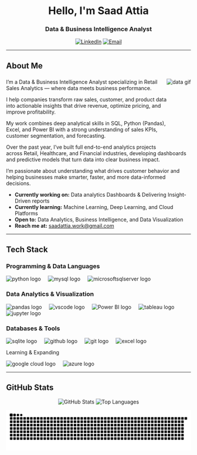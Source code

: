 <h1 align="center">Hello, I'm Saad Attia</h1>
<h3 align="center">Data & Business Intelligence Analyst</h3>

<div align="center">

[![LinkedIn](https://img.shields.io/badge/LinkedIn-Connect-0A66C2?style=flat&logo=linkedin&logoColor=white)](https://www.linkedin.com/in/saad-attia-20637b387/)
[![Email](https://img.shields.io/badge/Email-Contact%20Me-red?style=flat&logo=gmail)](mailto:saadattia.work@gmail.com)

</div>

---

<div align="left">

##  About Me  

</div>

###

<img align="right" height="180" src="https://media.giphy.com/media/qgQUggAC3Pfv687qPC/giphy.gif" alt="data gif"/>

###

<div align="left">
  
  I’m a Data & Business Intelligence Analyst specializing in Retail Sales Analytics — where data meets business performance.

I help companies transform raw sales, customer, and product data into actionable insights that drive revenue, optimize pricing, and improve profitability.

My work combines deep analytical skills in SQL, Python (Pandas), Excel, and Power BI with a strong understanding of sales KPIs, customer segmentation, and forecasting.

Over the past year, I’ve built full end-to-end analytics projects across Retail, Healthcare, and Financial industries, developing dashboards and predictive models that turn data into clear business impact.

I’m passionate about understanding what drives customer behavior and helping businesses make smarter, faster, and more data-informed decisions.  
  
  
  -  **Currently working on:** Data analytics Dashboards & Delivering Insight-Driven reports 
  -  **Currently learning:** Machine Learning, Deep Learning, and Cloud Platforms  
  -  **Open to:** Data Analytics, Business Intelligence, and Data Visualization  
  -  **Reach me at:** saadattia.work@gmail.com 

</div>

---

##  Tech Stack

### Programming & Data Languages
<div align="left"> <img src="https://cdn.jsdelivr.net/gh/devicons/devicon/icons/python/python-original.svg" height="40" alt="python logo" /> <img width="12" /> <img src="https://cdn.jsdelivr.net/gh/devicons/devicon/icons/mysql/mysql-original.svg" height="40" alt="mysql logo" /> <img width="12" /> <img src="https://cdn.jsdelivr.net/gh/devicons/devicon/icons/microsoftsqlserver/microsoftsqlserver-plain.svg" height="40" alt="microsoftsqlserver logo" /> </div>

### Data Analytics & Visualization
<div align="left"> 
  <img src="https://cdn.jsdelivr.net/gh/devicons/devicon/icons/pandas/pandas-original.svg" height="40" alt="pandas logo" /> 
  <img width="12" /> <img
<div align="left">
  <img src="https://cdn.jsdelivr.net/gh/devicons/devicon/icons/vscode/vscode-original.svg" height="40" alt="vscode logo"  />
  <img width="12" />
  <img src="https://upload.wikimedia.org/wikipedia/commons/c/cf/New_Power_BI_Logo.svg" height="40" alt="Power BI logo" />
  <img width="12" />
  <img src="https://cdn.worldvectorlogo.com/logos/tableau-software.svg" height="40" alt="tableau logo" />
  <img width="12" />
  <img src="https://cdn.jsdelivr.net/gh/devicons/devicon/icons/jupyter/jupyter-original.svg" height="40" alt="jupyter logo"  />
</div>


### Databases & Tools
<div align="left"> <img src="https://cdn.jsdelivr.net/gh/devicons/devicon/icons/sqlite/sqlite-original.svg" height="40" alt="sqlite logo" />  <img width="12" /> <img src="https://cdn.jsdelivr.net/gh/devicons/devicon/icons/github/github-original.svg" height="40" alt="github logo" /> <img width="12" /> <img src="https://cdn.jsdelivr.net/gh/devicons/devicon/icons/git/git-original.svg" height="40" alt="git logo" /> 
  <img width="12" /> <img src="https://cdn-icons-png.flaticon.com/512/732/732220.png" height="40" alt="excel logo" />
</div>

 Learning & Expanding
<div align="left"> <img src="https://cdn.jsdelivr.net/gh/devicons/devicon/icons/googlecloud/googlecloud-original.svg" height="40" alt="google cloud logo" /> <img width="12" /> <img src="https://cdn.jsdelivr.net/gh/devicons/devicon/icons/azure/azure-original.svg" height="40" alt="azure logo" /> </div>

---

##  GitHub Stats

<div align="center">
  <img src="https://github-readme-stats.vercel.app/api?username=Saad-learning&show_icons=true&theme=dark&hide_border=true" height="150" alt="GitHub Stats" />
  <img src="https://github-readme-stats.vercel.app/api/top-langs?username=Saad-learning&layout=compact&theme=dark&hide_border=true" height="150" alt="Top Languages" />
</div>

![Snake animation](https://github.com/Saad-learning/Saad-learning/blob/output/snake-dark.svg)

